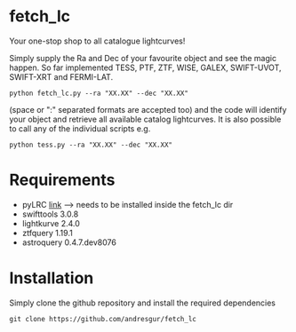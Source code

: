 # fetch_lc
Your one-stop shop to all catalogue lightcurves! 

Simply supply the Ra and Dec of your favourite object and see the magic happen. So far implemented TESS, PTF, ZTF, WISE, GALEX, SWIFT-UVOT, SWIFT-XRT and FERMI-LAT.

 `python fetch_lc.py --ra "XX.XX" --dec "XX.XX" `
 
(space or ":" separated formats are accepted too) and the code will identify your object and retrieve all available catalog lightcurves. It is also possible to call any of the individual scripts e.g.

`python tess.py --ra "XX.XX" --dec "XX.XX"`
# Requirements
* pyLRC [link](https://pages.github.com/) --> needs to be installed inside the fetch_lc dir
* swifttools 3.0.8
* lightkurve 2.4.0
* ztfquery 1.19.1
* astroquery 0.4.7.dev8076
# Installation
Simply clone the github repository and install the required dependencies

`git clone https://github.com/andresgur/fetch_lc`
